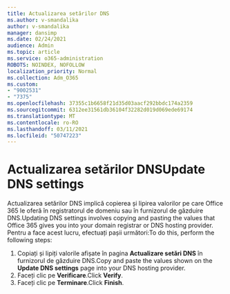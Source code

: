```yaml
---
title: Actualizarea setărilor DNS
ms.author: v-smandalika
author: v-smandalika
manager: dansimp
ms.date: 02/24/2021
audience: Admin
ms.topic: article
ms.service: o365-administration
ROBOTS: NOINDEX, NOFOLLOW
localization_priority: Normal
ms.collection: Adm_O365
ms.custom:
- "9002531"
- "7375"
ms.openlocfilehash: 37355c1b6658f21d35d03aacf292bbdc174a2359
ms.sourcegitcommit: 6312ee31561db36104f32282d019d069ede69174
ms.translationtype: MT
ms.contentlocale: ro-RO
ms.lasthandoff: 03/11/2021
ms.locfileid: "50747223"
---
```

# <a name="update-dns-settings"></a><span data-ttu-id="aa7f8-102">Actualizarea setărilor DNS</span><span class="sxs-lookup"><span data-stu-id="aa7f8-102">Update DNS settings</span></span>

<span data-ttu-id="aa7f8-103">Actualizarea setărilor DNS implică copierea și lipirea valorilor pe care Office 365 le oferă în registratorul de domeniu sau în furnizorul de găzduire DNS.</span><span class="sxs-lookup"><span data-stu-id="aa7f8-103">Updating DNS settings involves copying and pasting the values that Office 365 gives you into your domain registrar or DNS hosting provider.</span></span> <span data-ttu-id="aa7f8-104">Pentru a face acest lucru, efectuați pașii următori:</span><span class="sxs-lookup"><span data-stu-id="aa7f8-104">To do this, perform the following steps:</span></span>

1. <span data-ttu-id="aa7f8-105">Copiați și lipiți valorile afișate în pagina **Actualizare setări DNS** în furnizorul de găzduire DNS.</span><span class="sxs-lookup"><span data-stu-id="aa7f8-105">Copy and paste the values shown on the **Update DNS settings** page into your DNS hosting provider.</span></span>
2. <span data-ttu-id="aa7f8-106">Faceți clic pe **Verificare**.</span><span class="sxs-lookup"><span data-stu-id="aa7f8-106">Click **Verify**.</span></span>
3. <span data-ttu-id="aa7f8-107">Faceți clic pe **Terminare**.</span><span class="sxs-lookup"><span data-stu-id="aa7f8-107">Click **Finish**.</span></span>